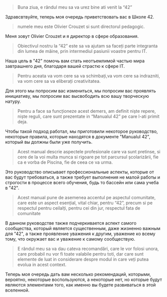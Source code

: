 > Buna ziua, e rândul meu sa va urez bine ati venit la “42”

Здравсвтвуйте, теперь моя очередь приветствовать вас в Школе 42.

> numele meu este Olivier Crouzet si sunt directorul pedagogic.

Меня зовут Olivier Crouzet и я директор в сфере образования.

> Obiectivul nostru la “42” este sa va ajutam sa faceți parte integranta din lumea de mâine, prin intermediul pasiunii voastre pentru IT.

Наша цель в "42" помочь вам стать неотъемлимой частью мира завтрашнего дня, благодаря вашей страстю к сфере IT.

> Pentru aceata va vom cere sa va schimbați,va vom cere sa indrazniti, va vom cere sa va eliberați creativitatea.

Для этого мы попросим вас измениться, мы попросим вас проявлять инициативу, мы попросим вас высвободить всю вашу творческую натуру.

> Pentru a face sa funcționeze acest demers, am definit niște repere, niște reguli, care sunt prezentate in “Manualul 42” pe care l-ati primit deja.

Чтобы такой подход работал, мы приготовили некоторое руководство, некоторые правила, которые находятся в документе "Manualul 42", который вы должны были уже получить.

> Acest manual descrie aspectele profesionale care va sunt pretinse, si cere de la voi multa munca si rigoare pe tot parcursul școlarizării, fie ca e vorba de Piscina, fie de ceea ce va urma.

Это руководство описывает профессиональные аспекты, которые от вас будут требоваться, а также требует выполнения не малой работы и строгости в процессе всего обучения, будь то бассейн или сама учеба в "42".

> Acest manual pune de asemenea accentul pe aspectul comunitate, care este un aspect esențial, vital chiar, pentru “42”, precum si pe respectul pentru ceilalți, pentru cei din jur, respectul fata de comunitate

В данном руководстве также подчеркивается аспект самого сообщества, который является существенным, даже жизненно важным для "42", а также проявление уважения к другим, уважение ко всему тому, что окружает вас и уважение к самому сообществую.

> E rândul meu sa va dau cateva recomandări, care le vor folosi unora, care probabil nu vor fi toate valabile pentru toti, dar care sunt elemente de luat in considerare despre modul in care veți putea evolua in acest context.

Теперь моя очередь дать вам несколько рекомендаций, которыми, вероятно, некоторые воспользуются, а некоторые нет, но которые будут являются элементами того, как именно вы будете развиваться в этой вселенной.